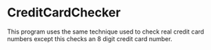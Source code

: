 CreditCardChecker
=================

This program uses the same technique used to check real credit card numbers 
except this checks an 8 digit credit card number.


